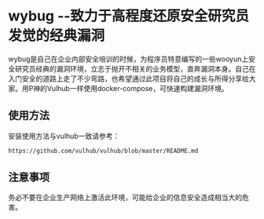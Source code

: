 # wybug --致力于高程度还原安全研究员发觉的经典漏洞

wybug是自己在企业内部安全培训的时候，为程序员特意编写的一些wooyun上安全研究员经典的漏洞环境，立志于抛开不相关的业务模型，直奔漏洞本身。自己在入门安全的道路上走了不少弯路，也希望通过此项目将自己的成长与所得分享给大家。用P神的Vulhub一样使用docker-compose，可快速构建漏洞环境。

## 使用方法

安装使用方法与vulhub一致请参考：
```bash
https://github.com/vulhub/vulhub/blob/master/README.md
```

## 注意事项

务必不要在企业生产网络上激活此环境，可能给企业的信息安全造成相当大的危害。


